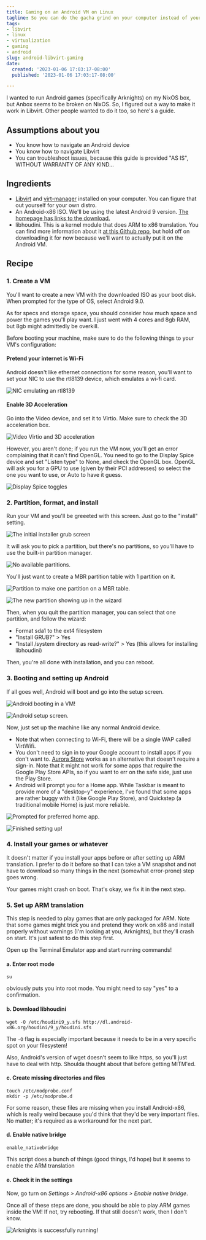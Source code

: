 ```yaml
---
title: Gaming on an Android VM on Linux
tagline: So you can do the gacha grind on your computer instead of your phone
tags:
- libvirt
- linux
- virtualization
- gaming
- android
slug: android-libvirt-gaming
date:
  created: '2023-01-06 17:03:17-08:00'
  published: '2023-01-06 17:03:17-08:00'

---
```


I wanted to run Android games (specifically Arknights) on my NixOS box, but
Anbox seems to be broken on NixOS. So, I figured out a way to make it work in
Libvirt. Other people wanted to do it too, so here's a guide.

## Assumptions about you

- You know how to navigate an Android device
- You know how to navigate Libvirt
- You can troubleshoot issues, because this guide is provided "AS IS", WITHOUT
  WARRANTY OF ANY KIND...

## Ingredients

- [Libvirt](https://libvirt.org/) and [virt-manager](https://virt-manager.org/)
  installed on your computer. You can figure that out yourself for your own
  distro.
- An Android-x86 ISO. We'll be using the latest Android 9 version.
  [The homepage has links to the download.](https://www.android-x86.org/)
- libhoudini. This is a kernel module that does ARM to x86 translation. You can
  find more information about it
  [at this Github repo](https://github.com/Rprop/libhoudini), but hold off on
  downloading it for now because we'll want to actually put it on the Android
  VM.

## Recipe

### 1. Create a VM

You'll want to create a new VM with the downloaded ISO as your boot disk. When
prompted for the type of OS, select Android 9.0.

As for specs and storage space, you should consider how much space and power the
games you'll play want. I just went with 4 cores and 8gb RAM, but 8gb might
admittedly be overkill.

Before booting your machine, make sure to do the following things to your VM's
configuration:

#### Pretend your internet is Wi-Fi

Android doesn't like ethernet connections for some reason, you'll want to set
your NIC to use the rtl8139 device, which emulates a wi-fi card.

![NIC emulating an rtl8139](https://s3.us-west-000.backblazeb2.com/nyaabucket/cdf90af46390b412d30dfccaf57424e84e98d93ce144b685f0eb7a094eaed84f/nic-rtl8139.png)

#### Enable 3D Acceleration

Go into the Video device, and set it to Virtio. Make sure to check the 3D
acceleration box.

![Video Virtio and 3D acceleration](https://s3.us-west-000.backblazeb2.com/nyaabucket/64809a013f0daf6c1fe3e512cf5acb17cf2c25c6bcf46c5c2a2fd7879490f5ce/video-virtio.png)

However, you aren't done; if you run the VM now, you'll get an error complaining
that it can't find OpenGL. You need to go to the Display Spice device and set
"Listen type" to None, and check the OpenGL box. OpenGL will ask you for a GPU
to use (given by their PCI addresses) so select the one you want to use, or Auto
to have it guess.

![Display Spice
toggles](https://s3.us-west-000.backblazeb2.com/nyaabucket/cf88d83b4a0296060c803108d67195b30ab64688ba463a149e4c6a4145cc5668/display%20spice.png)

### 2. Partition, format, and install

Run your VM and you'll be greeeted with this screen. Just go to the "install"
setting.

![The initial installer grub screen](https://s3.us-west-000.backblazeb2.com/nyaabucket/7b35b4128902745d370dad8b73d02edc04ec6a39abd8a25fd6b82b7990dd3334/grub.png)

It will ask you to pick a partition, but there's no partitions, so you'll have
to use the built-in partition manager.

![No available partitions.](https://s3.us-west-000.backblazeb2.com/nyaabucket/c9e9f0d1ec69a462af89b66eb94610fbd29824a3161ce54b2881218efa25e243/choose-partition.png)

You'll just want to create a MBR partition table with 1 partition on it.

![Partition to make one partition on a MBR table.](https://s3.us-west-000.backblazeb2.com/nyaabucket/523657aaea496ab7839b9771e9375ad4d755722ecab5dfc4327bb530ce678671/partitioning.png)

![The new partition showing up in the wizard](https://s3.us-west-000.backblazeb2.com/nyaabucket/607a96c0d85bc401f313bee900419fc1a3fe326168c48793900f5d393ecd6dc8/now-with-partition.png)

Then, when you quit the partition manager, you can select that one partition,
and follow the wizard:

- Format sda1 to the ext4 filesystem
- "Install GRUB?" > Yes
- "Install /system directory as read-write?" > Yes (this allows for installing
  libhoudini)

Then, you're all done with installation, and you can reboot.

### 3. Booting and setting up Android

If all goes well, Android will boot and go into the setup screen.

![Android booting in a VM!](https://s3.us-west-000.backblazeb2.com/nyaabucket/fc50d6db9276b8c90b65459f9330cdfab73de058802c13187a2ede0558dcc952/android-booting.png)

![Android setup screen.](https://s3.us-west-000.backblazeb2.com/nyaabucket/8cecb85f1348bac2fba343d844bf37f4423b7486d051aaecf3ddcf4fdf61ce5e/android-setup.png)

Now, just set up the machine like any normal Android device.

- Note that when connecting to Wi-Fi, there will be a single WAP called
  VirtWifi.
- You don't need to sign in to your Google account to install apps if you don't
  want to. [Aurora Store](https://auroraoss.com) works as an alternative that
  doesn't require a sign-in. Note that it might not work for some apps that
  require the Google Play Store APIs, so if you want to err on the safe side,
  just use the Play Store.
- Android will prompt you for a Home app. While Taskbar is meant to provide more
  of a "desktop-y" experience, I've found that some apps are rather buggy with
  it (like Google Play Store), and Quickstep (a traditional mobile Home) is just
  more reliable.

![Prompted for preferred home app.](https://s3.us-west-000.backblazeb2.com/nyaabucket/21008f8020b035e9599bba205f4ca472157d3a8b0650f86bd9c6d2fc9572f08a/select-home-app.png)

![Finished setting up!](https://s3.us-west-000.backblazeb2.com/nyaabucket/ffd66e94e99c490cfc92e69e4132b8592a3612266a19a3129b45b44aa5c91a9b/android-set-up.png)

### 4. Install your games or whatever

It doesn't matter if you install your apps before or after setting up ARM
translation. I prefer to do it before so that I can take a VM snapshot and not
have to download so many things in the next (somewhat error-prone) step goes
wrong.

Your games might crash on boot. That's okay, we fix it in the next step.

### 5. Set up ARM translation

This step is needed to play games that are only packaged for ARM. Note that some
games might trick you and pretend they work on x86 and install properly without
warnings (I'm looking at you, Arknights), but they'll crash on start. It's just
safest to do this step first.

Open up the Terminal Emulator app and start running commands!

#### a. Enter root mode

```
su
```

obviously puts you into root mode. You might need to say "yes" to a
confirmation.

#### b. Download libhoudini

```
wget -O /etc/houdini9_y.sfs http://dl.android-x86.org/houdini/9_y/houdini.sfs
```

The `-O` flag is especially important because it needs to be in a very specific
spot on your filesystem!

Also, Android's version of wget doesn't seem to like https, so you'll just have
to deal with http. Shoulda thought about that before getting MITM'ed.

#### c. Create missing directories and files

```
touch /etc/modprobe.conf
mkdir -p /etc/modprobe.d
```

For some reason, these files are missing when you install Android-x86, which is
really weird because you'd think that they'd be very important files. No matter;
it's required as a workaround for the next part.

#### d. Enable native bridge

```
enable_nativebridge
```

This script does a bunch of things (good things, I'd hope) but it seems to
enable the ARM translation

#### e. Check it in the settings

Now, go turn on _Settings > Android-x86 options > Enable native bridge_.

Once all of these steps are done, you should be able to play ARM games inside
the VM! If not, try rebooting. If that still doesn't work, then I don't know.

![Arknights is successfully running!](https://s3.us-west-000.backblazeb2.com/nyaabucket/588f18182621c76a0bf3d1a179474f3c3fb793edbff799908848c3116ff9c5d4/arknights-running.png)